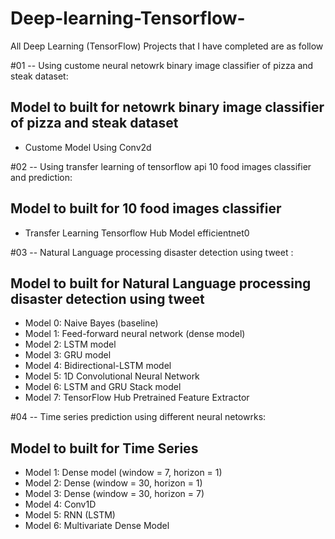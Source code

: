 # Deep-learning-Tensorflow-
All Deep Learning (TensorFlow) Projects that I have completed are as follow

#01 -- Using custome neural netowrk binary image classifier of pizza and steak dataset:
## Model to built for netowrk binary image classifier of pizza and steak dataset
* Custome Model Using Conv2d

#02 -- Using transfer learning of tensorflow api 10 food images classifier and prediction:
## Model to built for 10 food images classifier 
* Transfer Learning Tensorflow Hub Model efficientnet0 

#03 -- Natural Language processing disaster detection using tweet :
## Model to built for Natural Language processing disaster detection using tweet
* Model 0: Naive Bayes (baseline)
* Model 1: Feed-forward neural network (dense model)
* Model 2: LSTM model
* Model 3: GRU model
* Model 4: Bidirectional-LSTM model
* Model 5: 1D Convolutional Neural Network
* Model 6: LSTM and GRU Stack model
* Model 7: TensorFlow Hub Pretrained Feature Extractor

#04 -- Time series prediction using different neural netowrks:
## Model to built for Time Series
* Model 1: Dense model (window = 7, horizon = 1)
* Model 2: Dense (window = 30, horizon = 1)
* Model 3: Dense (window = 30, horizon = 7)
* Model 4: Conv1D
* Model 5: RNN (LSTM)
* Model 6: Multivariate Dense Model
